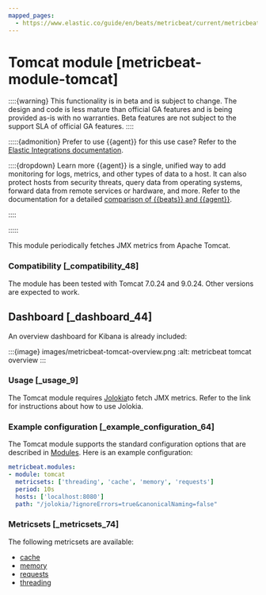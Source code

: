 ```yaml
---
mapped_pages:
  - https://www.elastic.co/guide/en/beats/metricbeat/current/metricbeat-module-tomcat.html
---
```


# Tomcat module [metricbeat-module-tomcat]

::::{warning}
This functionality is in beta and is subject to change. The design and code is less mature than official GA features and is being provided as-is with no warranties. Beta features are not subject to the support SLA of official GA features.
::::


:::::{admonition} Prefer to use {{agent}} for this use case?
Refer to the [Elastic Integrations documentation](integration-docs://reference/tomcat/index.md).

::::{dropdown} Learn more
{{agent}} is a single, unified way to add monitoring for logs, metrics, and other types of data to a host. It can also protect hosts from security threats, query data from operating systems, forward data from remote services or hardware, and more. Refer to the documentation for a detailed [comparison of {{beats}} and {{agent}}](docs-content://reference/fleet/index.md).

::::


:::::


This module periodically fetches JMX metrics from Apache Tomcat.


### Compatibility [_compatibility_48]

The module has been tested with Tomcat 7.0.24 and 9.0.24. Other versions are expected to work.


## Dashboard [_dashboard_44]

An overview dashboard for Kibana is already included:

:::{image} images/metricbeat-tomcat-overview.png
:alt: metricbeat tomcat overview
:::


### Usage [_usage_9]

The Tomcat module requires [Jolokia](/reference/metricbeat/metricbeat-module-jolokia.md)to fetch JMX metrics. Refer to the link for instructions about how to use Jolokia.


### Example configuration [_example_configuration_64]

The Tomcat module supports the standard configuration options that are described in [Modules](/reference/metricbeat/configuration-metricbeat.md). Here is an example configuration:

```yaml
metricbeat.modules:
- module: tomcat
  metricsets: ['threading', 'cache', 'memory', 'requests']
  period: 10s
  hosts: ['localhost:8080']
  path: "/jolokia/?ignoreErrors=true&canonicalNaming=false"
```


### Metricsets [_metricsets_74]

The following metricsets are available:

* [cache](/reference/metricbeat/metricbeat-metricset-tomcat-cache.md)
* [memory](/reference/metricbeat/metricbeat-metricset-tomcat-memory.md)
* [requests](/reference/metricbeat/metricbeat-metricset-tomcat-requests.md)
* [threading](/reference/metricbeat/metricbeat-metricset-tomcat-threading.md)





